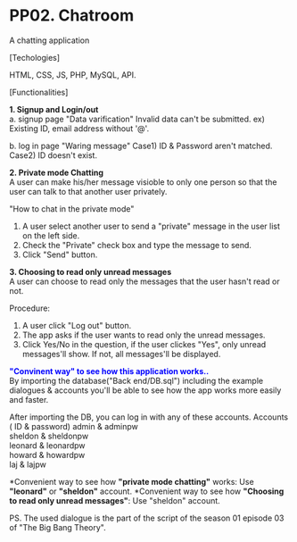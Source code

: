 <h1>PP02. Chatroom</h1>

A chatting application

[Techologies] 

HTML, CSS, JS, PHP, MySQL, API. 

[Functionalities]

<div style="font-size=16px; font-weight: bold;">1. Signup and Login/out</div>
   a. signup page
    "Data varification"
    Invalid data can't be submitted.  
    ex) Existing ID, email address without '@'.
    
   b. log in page
    "Waring message"
    Case1) ID & Password aren't matched.
    Case2) ID doesn't exist.
   
<div style="font-size=16px; font-weight: bold;">2. Private mode Chatting</div>
  A user can make his/her message visioble to only one person so that the user can talk 
  to that another user privately.
  
  "How to chat in the private mode"
  1) A user select another user to send a "private" message in the user list on the left side.
  2) Check the "Private" check box and type the message to send. 
  3) Click "Send" button. 
  
<div style="font-size=16px; font-weight: bold;">3. Choosing to read only unread messages</div>
  A user can choose to read only the messages that the user hasn't read or not.

  Procedure:
  1) A user click "Log out" button. 
  2) The app asks if the user wants to read only the unread messages.
  1) Click Yes/No in the question, if the user clickes "Yes", only unread messages'll show.
    If not, all messages'll be displayed. 
  
 
 <div style="font-size=16px; font-weight: bold; color: blue;">"Convinent way" to see how this application works..</div>
 By importing the database("Back end/DB.sql") including the example dialogues & accounts
 you'll be able to see how the app works more easily and faster. 
 
 After importing the DB, you can log in with any of these accounts.
 Accounts ( ID & password)
 admin   & adminpw   </br>
 sheldon & sheldonpw </br>
 leonard & leonardpw </br>
 howard  & howardpw  </br>
 laj     & lajpw     </br>

*Convenient way to see how <span style="font-weight: bold;">"private mode chatting"</span> works: Use <b>"leonard"</b> or <b>"sheldon"</b> account.
*Convenient way to see how <span style="font-weight: bold;">"Choosing to read only unread messages"</span>: Use "sheldon" account.




PS. The used dialogue is the part of the script of the season 01 episode 03 of "The Big Bang Theory".
